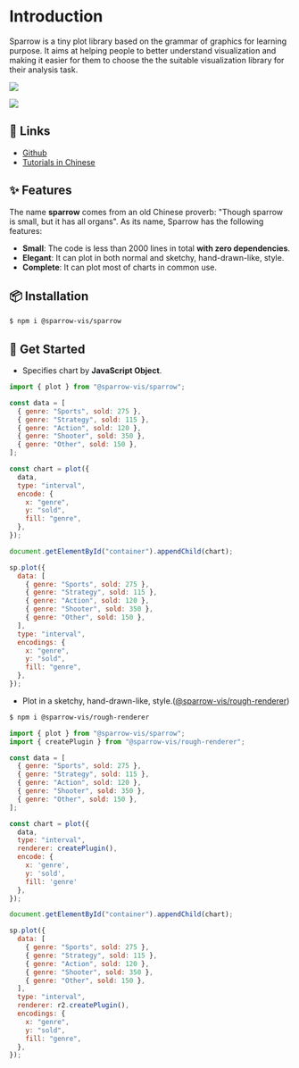 # Introduction

Sparrow is a tiny plot library based on the grammar of graphics for learning purpose. It aims at helping people to better understand visualization and making it easier for them to choose the the suitable visualization library for their analysis task.

![](https://gw.alipayobjects.com/mdn/rms_38d0f7/afts/img/A*qmh5SaBGuywAAAAAAAAAAAAAARQnAQ)

![](https://gw.alipayobjects.com/mdn/rms_38d0f7/afts/img/A*romnSZgAWacAAAAAAAAAAAAAARQnAQ)

## 📎 Links

- [Github](https://github.com/sparrow-vis/sparrow)
- [Tutorials in Chinese](https://juejin.cn/book/7031893648145186824)

## ✨ Features

The name **sparrow** comes from an old Chinese proverb: "Though sparrow is small, but it has all organs". As its name, Sparrow has the following features:

- **Small**: The code is less than 2000 lines in total **with zero dependencies**.
- **Elegant**: It can plot in both normal and sketchy, hand-drawn-like, style.
- **Complete**: It can plot most of charts in common use.

## 📦 Installation

```bash
$ npm i @sparrow-vis/sparrow
```

## 🔨 Get Started

- Specifies chart by **JavaScript Object**.

```js
import { plot } from "@sparrow-vis/sparrow";

const data = [
  { genre: "Sports", sold: 275 },
  { genre: "Strategy", sold: 115 },
  { genre: "Action", sold: 120 },
  { genre: "Shooter", sold: 350 },
  { genre: "Other", sold: 150 },
];

const chart = plot({
  data,
  type: "interval",
  encode: {
    x: "genre",
    y: "sold",
    fill: "genre",
  },
});

document.getElementById("container").appendChild(chart);
```

```js | dom "pin:false"
sp.plot({
  data: [
    { genre: "Sports", sold: 275 },
    { genre: "Strategy", sold: 115 },
    { genre: "Action", sold: 120 },
    { genre: "Shooter", sold: 350 },
    { genre: "Other", sold: 150 },
  ],
  type: "interval",
  encodings: {
    x: "genre",
    y: "sold",
    fill: "genre",
  },
});
```

- Plot in a sketchy, hand-drawn-like, style.([@sparrow-vis/rough-renderer](https://github.com/sparrow-vis/rough-renderer))

```bash
$ npm i @sparrow-vis/rough-renderer
```

```js
import { plot } from "@sparrow-vis/sparrow";
import { createPlugin } from "@sparrow-vis/rough-renderer";

const data = [
  { genre: "Sports", sold: 275 },
  { genre: "Strategy", sold: 115 },
  { genre: "Action", sold: 120 },
  { genre: "Shooter", sold: 350 },
  { genre: "Other", sold: 150 },
];

const chart = plot({
  data,
  type: "interval",
  renderer: createPlugin(),
  encode: {
    x: 'genre',
    y: 'sold',
    fill: 'genre'
  },
});

document.getElementById("container").appendChild(chart);
```

```js | dom "pin:false"
sp.plot({
  data: [
    { genre: "Sports", sold: 275 },
    { genre: "Strategy", sold: 115 },
    { genre: "Action", sold: 120 },
    { genre: "Shooter", sold: 350 },
    { genre: "Other", sold: 150 },
  ],
  type: "interval",
  renderer: r2.createPlugin(),
  encodings: {
    x: "genre",
    y: "sold",
    fill: "genre",
  },
});
```
